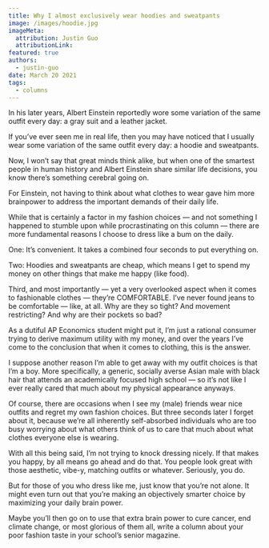 ```yaml
---
title: Why I almost exclusively wear hoodies and sweatpants
image: /images/hoodie.jpg
imageMeta:
  attribution: Justin Guo
  attributionLink:
featured: true
authors:
  - justin-guo
date: March 20 2021
tags:
  - columns
---
```


In his later years, Albert Einstein reportedly wore some variation of the same outfit every day: a gray suit and a leather jacket. 

If you’ve ever seen me in real life, then you may have noticed that I usually wear some variation of the same outfit every day: a hoodie and sweatpants. 

Now, I won’t say that great minds think alike, but when one of the smartest people in human history and Albert Einstein share similar life decisions, you know there’s something cerebral going on.  

For Einstein, not having to think about what clothes to wear gave him more brainpower to address the important demands of their daily life. 

While that is certainly a factor in my fashion choices — and not something I happened to stumble upon while procrastinating on this column — there are more fundamental reasons I choose to dress like a bum on the daily.

One: It’s convenient. It takes a combined four seconds to put everything on. 

Two: Hoodies and sweatpants are cheap, which means I get to spend my money on other things that make me happy (like food). 

Third, and most importantly — yet a very overlooked aspect when it comes to fashionable clothes — they’re COMFORTABLE. I’ve never found jeans to be comfortable — like, at all. Why are they so tight? And movement restricting? And why are their pockets so bad? 

As a dutiful AP Economics student might put it, I’m just a rational consumer trying to derive maximum utility with my money, and over the years I’ve come to the conclusion that when it comes to clothing, this is the answer.

I suppose another reason I’m able to get away with my outfit choices is that I’m a boy. More specifically, a generic, socially averse Asian male with black hair that attends an academically focused high school — so it’s not like I ever really cared that much about my physical appearance  anyways. 

Of course, there are occasions when I see my (male) friends wear nice outfits and regret my own fashion choices. But three seconds later I forget about it, because we’re all inherently self-absorbed individuals who are too busy worrying about what others think of us to care that much about what clothes everyone else is wearing.

With all this being said, I’m not trying to knock dressing nicely. If that makes you happy, by all means go ahead and do that. You people look great with those aesthetic, vibe-y, matching outfits or whatever. Seriously, you do. 

But for those of you who dress like me, just know that you’re not alone. It might even turn out that you’re making an objectively smarter choice by maximizing your daily brain power. 

Maybe you’ll then go on to use that extra brain power to cure cancer, end climate change, or most glorious of them all, write a column about your poor fashion taste in your school’s senior magazine.
